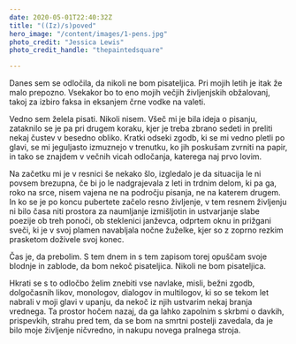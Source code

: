 ```yaml
---
date: 2020-05-01T22:40:32Z
title: "((Iz)/s)poved"
hero_image: "/content/images/1-pens.jpg"
photo_credit: "Jessica Lewis"
photo_credit_handle: "thepaintedsquare"

---
```


Danes sem se odločila, da nikoli ne bom pisateljica. Pri mojih letih je itak že malo prepozno. Vsekakor bo to eno mojih večjih življenjskih obžalovanj, takoj za izbiro faksa in eksanjem črne vodke na valeti.

Vedno sem želela pisati. Nikoli nisem. Všeč mi je bila ideja o pisanju, zataknilo se je pa pri drugem koraku, kjer je treba zbrano sedeti in preliti nekaj čustev v besedno obliko. Kratki odseki zgodb, ki se mi vedno pletli po glavi, se mi jeguljasto izmuznejo v trenutku, ko jih poskušam zvrniti na papir, in tako se znajdem v večnih vicah odločanja, katerega naj prvo lovim. 

Na začetku mi je v resnici še nekako šlo, izgledalo je da situacija le ni povsem brezupna, če bi jo le nadgrajevala z leti in trdnim delom, ki pa ga, roko na srce, nisem vajena ne na področju pisanja, ne na katerem drugem. In ko se je po koncu pubertete začelo resno življenje, v tem resnem življenju ni bilo časa niti prostora za naumljanje izmišljotin in ustvarjanje slabe poezije ob treh ponoči, ob steklenici janževca, odprtem oknu in prižgani sveči, ki je v svoj plamen navabljala nočne žuželke, kjer so z zoprno rezkim prasketom doživele svoj konec.

Čas je, da prebolim. S tem dnem in s tem zapisom torej opuščam svoje blodnje in zablode, da bom nekoč pisateljica. Nikoli ne bom pisateljica. 

Hkrati se s to odločbo želim znebiti vse navlake, misli, bežni zgodb, dolgočasnih likov, monologov, dialogov in multilogov, ki so se tekom let nabrali v moji glavi v upanju, da nekoč iz njih ustvarim nekaj branja vrednega. Ta prostor hočem nazaj, da ga lahko zapolnim s skrbmi o davkih, prispevkih, strahu pred tem, da se bom na smrtni postelji zavedala, da je bilo moje življenje ničvredno, in nakupu novega pralnega stroja.
